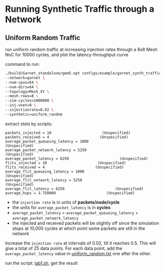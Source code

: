 # Running Synthetic Traffic through a Network

## Uniform Random Traffic
run uniform random traffic at increasing injection rates through a 8x8 Mesh NoC for 10000 cycles, and plot the latency-throughput curve

command to run:
```sh
./build/Garnet_standalone/gem5.opt configs/example/garnet_synth_traffic.py \
--network=garnet \
--num-cpus=64 \
--num-dirs=64 \
--topology=Mesh_XY \
--mesh-rows=8 \
--sim-cycles=1000000 \
--inj-vnet=0 \
--injectionrate=0.02 \
--synthetic=uniform_random
```

extract ststs by scripts:
```
packets_injected = 10                       (Unspecified)
packets_received = 4                       (Unspecified)
average_packet_queueing_latency = 1000                       (Unspecified)
average_packet_network_latency = 5250                       (Unspecified)
average_packet_latency = 6250                       (Unspecified)
flits_injected = 10                       (Unspecified)
flits_received = 4                       (Unspecified)
average_flit_queueing_latency = 1000                       (Unspecified)
average_flit_network_latency = 5250                       (Unspecified)
average_flit_latency = 6250                       (Unspecified)
average_hops = 3.750000                       (Unspecified)
```

- the `injection rate` is in units of **packets/node/cycle**
- the units for `average_packet_latency` is in **cycles**
- `average_packet_latency` = `average_packet_queueing_latency` + `average_packet_network_latency`
- the injected and received packets will be slightly off since the simulation stops at 10,000 cycles at which point some packets are still in the network

Increase the `injection rate` at intervals of 0.02, till it reaches 0.5. This will give a total of 25 data points.
For each data point, add the `average_packet_latency` value in [uniform_random.txt](./uniform_random.txt) one after the other.

run the script: [lab1.sh](./lab1.sh), get the result